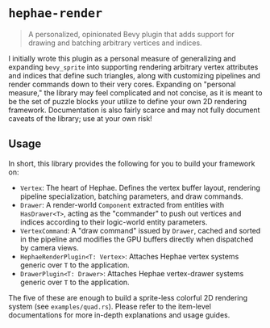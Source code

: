 # `hephae-render`

> A personalized, opinionated Bevy plugin that adds support for drawing and batching arbitrary vertices and indices.

I initially wrote this plugin as a personal measure of generalizing and expanding `bevy_sprite` into supporting
rendering arbitrary vertex attributes and indices that define such triangles, along with customizing pipelines and
render commands down to their very cores. Expanding on "personal measure," the library may feel complicated and not
concise, as it is meant to be the set of puzzle blocks your utilize to define your own 2D rendering framework.
Documentation is also fairly scarce and may not fully document caveats of the library; use at your own risk!

## Usage

In short, this library provides the following for you to build your framework on:

- `Vertex`: The heart of Hephae. Defines the vertex buffer layout, rendering pipeline specialization, batching
  parameters, and draw commands.
- `Drawer`: A render-world `Component` extracted from entities with `HasDrawer<T>`, acting as the "commander" to push
  out vertices and indices according to their logic-world entity parameters.
- `VertexCommand`: A "draw command" issued by `Drawer`, cached and sorted in the pipeline and modifies the GPU buffers
  directly when dispatched by camera views.
- `HephaeRenderPlugin<T: Vertex>`: Attaches Hephae vertex systems generic over `T` to the application.
- `DrawerPlugin<T: Drawer>`: Attaches Hephae vertex-drawer systems generic over `T` to the application.

The five of these are enough to build a sprite-less colorful 2D rendering system (see `examples/quad.rs`). Please refer
to the item-level documentations for more in-depth explanations and usage guides.

